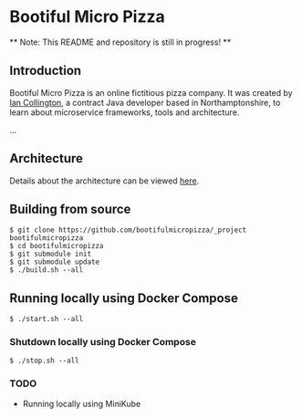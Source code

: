 # Bootiful Micro Pizza

** Note: This README and repository is still in progress! **

## Introduction

Bootiful Micro Pizza is an online fictitious pizza company. It was created by [Ian Collington](https://www.iancollington.com/), a contract Java developer based in Northamptonshire, to learn about microservice frameworks, tools and architecture.

...

## Architecture

Details about the architecture can be viewed [here](/infrastructure/).

## Building from source

```
$ git clone https://github.com/bootifulmicropizza/_project bootifulmicropizza
$ cd bootifulmicropizza
$ git submodule init
$ git submodule update
$ ./build.sh --all
```

## Running locally using Docker Compose

```
$ ./start.sh --all
```

### Shutdown locally using Docker Compose

```
$ ./stop.sh --all
```

### TODO

- Running locally using MiniKube
